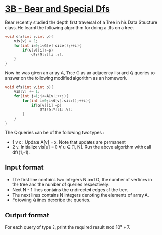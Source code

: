 # [3B - Bear and Special Dfs][link]

Bear recently studied the depth first traversal of a Tree in his Data Structure class. He learnt the following algorithm for doing a dfs on a tree.

```c++
void dfs(int v,int p){
    vis[v] = 1;
    for(int i=0;i<G[v].size();++i){
        if(G[v][i]!=p)
            dfs(G[v][i],v);
    }
}
```

Now he was given an array A, Tree G as an adjacency list and Q queries to answer on the following modified algorithm as an homework.

```c++
void dfs(int v,int p){
    vis[v] += 1;
    for(int j=1;j<=A[v];++j){
        for(int i=0;i<G[v].size();++i){
            if(G[v][i]!=p)
                dfs(G[v][i],v);
        }
    }
}
```

The Q queries can be of the following two types :

- 1 v x : Update A[v] = x. Note that updates are permanent.
- 2 v: Initialize vis[u] = 0 ∀ u ∈ [1, N]. Run the above algorithm with call dfs(1,-1).

## Input format

- The first line contains two integers N and Q, the number of vertices in the tree and the number of queries respectively.
- Next N - 1 lines contains the undirected edges of the tree.
- The next lines contains N integers denoting the elements of array A.
- Following Q lines describe the queries.

## Output format

For each query of type 2, print the required result mod 10⁹ + 7.

[link]: https://www.hackerearth.com/practice/data-structures/advanced-data-structures/fenwick-binary-indexed-trees/practice-problems/algorithm/utkarsh-and-special-dfs/
